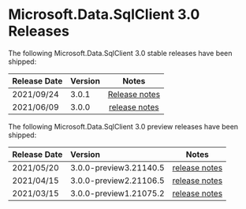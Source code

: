 # Microsoft.Data.SqlClient 3.0 Releases

The following Microsoft.Data.SqlClient 3.0 stable releases have been shipped:

| Release Date | Version | Notes |
| :-- | :-- | :--: |
| 2021/09/24 | 3.0.1 | [Release notes](3.0.1.md) |
| 2021/06/09 | 3.0.0 | [release notes](3.0.0.md) |

The following Microsoft.Data.SqlClient 3.0 preview releases have been shipped:

| Release Date | Version | Notes |
| :-- | :-- | :--: |
| 2021/05/20 | 3.0.0-preview3.21140.5 | [release notes](3.0.0-preview3.md) |
| 2021/04/15 | 3.0.0-preview2.21106.5 | [release notes](3.0.0-preview2.md) |
| 2021/03/15 | 3.0.0-preview1.21075.2 | [release notes](3.0.0-preview1.md) |
